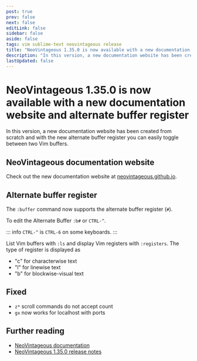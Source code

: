 ```yaml
---
post: true
prev: false
next: false
editLink: false
sidebar: false
aside: false
tags: vim sublime-text neovintageous release
title: "NeoVintageous 1.35.0 is now available with a new documentation website and alternate buffer register"
description: "In this version, a new documentation website has been created from scratch and with the new alternate buffer register you can easily toggle between two Vim buffers."
lastUpdated: false
---
```


# NeoVintageous 1.35.0 is now available with a new documentation website and alternate buffer register

In this version, a new documentation website has been created from scratch and with the new alternate buffer register you can easily toggle between two Vim buffers.

## NeoVintageous documentation website

Check out the new documentation website at [neovintageous.github.io](https://neovintageous.github.io/?ref=blog.gerardroche.com).

## Alternate buffer register

The `:buffer` command now supports the alternate buffer register (`#`).

To edit the Alternate Buffer `:b#` or `CTRL-^`.

::: info `CTRL-^` is `CTRL-6` on some keyboards.
:::

List Vim buffers with `:ls` and display Vim registers with `:registers`. The type of register is displayed as

- "c" for characterwise text
- "l" for linewise text
- "b" for blockwise-visual text

## Fixed

- `z*` scroll commands do not accept count
- `gx` now works for localhost with ports

## Further reading

* [NeoVintageous documentation](https://neovintageous.github.io/?ref=blog.gerardroche.com)
* [NeoVintageous 1.35.0 release notes](https://github.com/NeoVintageous/NeoVintageous/releases/tag/1.35.0?ref=blog.gerardroche.com)
